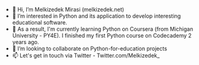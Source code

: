 - 👋 Hi, I’m Melkizedek Mirasi (melkizedek.net)
- 👀 I’m interested in Python and its application to develop interesting educational software.
- 🌱 As a result, I'm currently learning Python on Coursera (from Michigan University - PY4E). I finished my first Python course on Codecademy 2 years ago. 
- 💞️ I’m looking to collaborate on Python-for-education projects
- 📫 Let's get in touch via Twitter - Twitter.com/Melkizedek_ 

<!---
melkizedec/melkizedec is a ✨ special ✨ repository because its `README.md` (this file) appears on your GitHub profile.
You can click the Preview link to take a look at your changes.
--->
